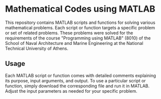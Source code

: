 # Mathematical Codes using MATLAB

This repository contains MATLAB scripts and functions for solving various mathematical problems. Each script or function targets a specific problem or set of related problems. These problems were solved for the requirements of the course "Programming using MATLAB" (8010) of the School of Naval Architecture and Marine Engineering at the National Technical University of Athens.

## Usage

Each MATLAB script or function comes with detailed comments explaining its purpose, input arguments, and output. To use a particular script or function, simply download the corresponding file and run it in MATLAB. Adjust the input parameters as needed for your specific problem.
